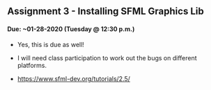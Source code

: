 ## Assignment 3 - Installing SFML Graphics Lib
#### Due: ~01-28-2020 (Tuesday @ 12:30 p.m.)

- Yes, this is due as well!
- I will need class participation to work out the bugs on different platforms.
  
- https://www.sfml-dev.org/tutorials/2.5/